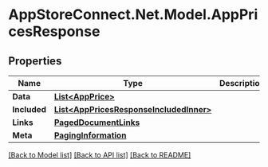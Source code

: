 # AppStoreConnect.Net.Model.AppPricesResponse

## Properties

Name | Type | Description | Notes
------------ | ------------- | ------------- | -------------
**Data** | [**List&lt;AppPrice&gt;**](AppPrice.md) |  | 
**Included** | [**List&lt;AppPricesResponseIncludedInner&gt;**](AppPricesResponseIncludedInner.md) |  | [optional] 
**Links** | [**PagedDocumentLinks**](PagedDocumentLinks.md) |  | 
**Meta** | [**PagingInformation**](PagingInformation.md) |  | [optional] 

[[Back to Model list]](../README.md#documentation-for-models) [[Back to API list]](../README.md#documentation-for-api-endpoints) [[Back to README]](../README.md)

